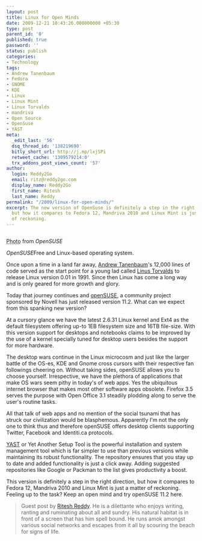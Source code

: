 ```yaml
---
layout: post
title: Linux for Open Minds
date: 2009-12-21 10:43:26.000000000 +05:30
type: post
parent_id: '0'
published: true
password: ''
status: publish
categories:
- Technology
tags:
- Andrew Tanenbaum
- Fedora
- GNOME
- KDE
- Linux
- Linux Mint
- Linux Torvalds
- mandriva
- Open Source
- OpenSuse
- YAST
meta:
  _edit_last: '56'
  dsq_thread_id: '138219690'
  bitly_short_url: http://j.mp/lxjSPi
  retweet_cache: '1309579214:0'
  trx_addons_post_views_count: '57'
author:
  login: Reddy2Go
  email: ritz@reddy2go.com
  display_name: Reddy2Go
  first_name: Ritesh
  last_name: Reddy
permalink: "/2009/linux-for-open-minds/"
excerpt: The new version of OpenSuse is definitely a step in the right direction,
  but how it compares to Fedora 12, Mandriva 2010 and Linux Mint is just a matter
  of reckoning.
---
```

<div class="figure"><img src="/static/2009/12/opensuse.jpg" alt="" />
<p class="credit"><abbr class="type" title="Photograph">Photo</abbr> from <cite>OpenSUSE</cite></p>
<p class="caption"><em class="title">OpenSUSE</em>Free and Linux-based operating system.</p>
</div>

<p>Once upon a time in a land far away, <a href="http://en.wikipedia.org/wiki/Andrewp_S._Tanenbaum">Andrew Tanenbaum</a>'s 12,000 lines of code served as the start point for a young lad called <a href="http://en.wikipedia.org/wiki/Linus_Torvalds">Linus Torvalds</a> to release Linux version 0.01 in 1991. Since then Linux has come a long way and is only geared for more growth and glory.</p>
<p>Today that journey continues and <a href="http://www.opensuse.org/">openSUSE</a>, a community project sponsored by Novell has just released version 11.2. What can we expect from this spanking new version?</p>
<p>At a cursory glance we have the latest 2.6.31 Linux kernel and Ext4 as the default filesystem offering up-to 1EB filesystem size and 16TB file-size. With this version support for desktops and notebooks claims to be improved by the use of a kernel specially tuned for desktop users besides the support for more hardware.</p>
<p>The desktop wars continue in the Linux microcosm and just like the larger battle of the OS-es, KDE and Gnome cross cursors with their respective fan followings cheering on. Without taking sides, openSUSE allows you to choose yourself. Irrespective, we have the plethora of applications that make OS wars seem pithy in today's of web apps. Yes the ubiquitous internet browser that makes most other software apps obsolete. Firefox 3.5 serves the purpose with Open Office 3.1 steadily plodding along to serve the user's routine tasks.</p>
<p>All that talk of web apps and no mention of the social tsunami that has struck our civilization would be blasphemous. Apparently I'm not the only one to think thus and therefore openSUSE offers desktop clients supporting Twitter, Facebook and Identiti.ca protocols.</p>
<p><a href="http://en.opensuse.org/YaST">YAST</a> or Yet Another Setup Tool is the powerful installation and system management tool which is far simpler to use than previous versions while maintaining its robust functionality. The repository ensures that you stay up to date and added functionality is just a click away. Adding suggested repositories like Google or Packman to the list gives productivity a boost.</p>
<p>This version is definitely a step in the right direction, but how it compares to Fedora 12, Mandriva 2010 and Linux Mint is just a matter of reckoning. Feeling up to the task? Keep an open mind and try openSUSE 11.2 here.</p>
<blockquote><p>Guest post by <a href="http://www.reddy2go.com">Ritesh Reddy</a>. He is a dilettante who enjoys writing, ranting and ruminating about all and sundry. His natural habitat is in front of a screen that has him spell bound. He runs amok amongst various social networks and escapes from it all by scouring the beach for signs of life.</p></blockquote>
